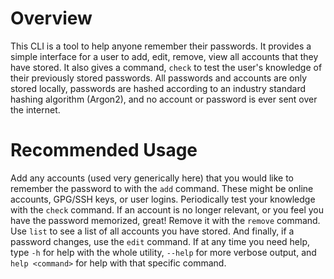 # Overview
This CLI is a tool to help anyone remember their passwords. It provides a simple interface for a user to
add, edit, remove, view all accounts that they have stored. It also gives a command, `check` to test the 
user's knowledge of their previously stored passwords. All passwords and accounts are only stored locally, 
passwords are hashed according to an industry standard hashing algorithm (Argon2), and no account or 
password is ever sent over the internet. 

# Recommended Usage
Add any accounts (used very generically here) that you would like to remember the password to with the 
`add` command. These might be online accounts, GPG/SSH keys, or user logins. Periodically test your 
knowledge with the `check` command. If an account is no longer relevant, or you feel you have the 
password memorized, great! Remove it with the `remove` command. Use `list` to see a list of all accounts 
you have stored. And finally, if a password changes, use the `edit` command. If at any time you need help, 
type `-h` for help with the whole utility, `--help` for more verbose output, and `help <command>` for help 
with that specific command. 

